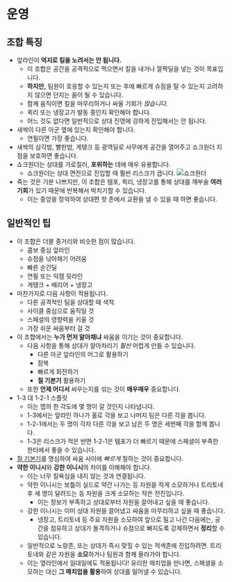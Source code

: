 # 운영

## 조합 특징

- 앞라인이 **억지로 킬을 노려서는 안 됩니다.**
  - 이 조합은 공간을 공격적으로 먹으면서 킬을 내거나 깔짝딜을 넣는 것이 목표입니다.
  - **하지만,** 팀원이 호응할 수 있는지 또는 후에 빠르게 슈점을 탈 수 있는지 고려하지 않으면 던지는 꼴이 될 수 있습니다.
  - 함께 움직이면 킬을 마무리하거나 싸울 기회가 _많습니다._
  - 퀵리 또는 냉장고가 발동 중인지 확인해야 합니다.
  - 어느 것도 없다면 일반적으로 상대 진영에 강하게 진입해서는 안 됩니다.
- 새싹이 다른 아군 옆에 있는지 확인해야 합니다.
  - 연필이면 가장 좋습니다.
- 새싹의 삼각밤, 빨판밤, 게탱크 등 광역딜로 사무에게 공간을 열어주고 쇼크원더 지점을 보호하면 좋습니다.
- 쇼크원더는 상대를 가로질러, **포위하는** 데에 매우 유용합니다.
  - 쇼크원더는 상대 면전으로 진입할 때 훨씬 리스크가 큽니다.
  ![쇼크원더]()
- 죽는 것은 기분 나쁘지만, 이 조합은 템포, 퀵리, 냉장고를 통해 상대를 깨부술 **여러 기회**가 있기 때문에 반복해서 박치기할 수 있습니다.
  - 이는 중앙을 장악하여 상대편 핫 존에서 교환을 낼 수 있을 때 하면 좋습니다.

## 일반적인 팁

- 이 조합은 더블 중거리와 비슷한 점이 많습니다.
  - 콤보 중심 앞라인
  - 슈점을 낚아채기 어려움
  - 빠른 순간딜
  - 연필 또는 익잼 뒷라인
  - 게탱크 + 배리어 + 냉장고
- 마찬가지로 다음 사항이 적용됩니다.
  - 다른 공격적인 팀을 상대할 때 색적
  - 사이클 중심으로 움직일 것
  - 스페셜의 영향력을 키울 것
  - 가장 쉬운 싸움부터 걸 것
- 이 조합에서는 **누가 먼저 알아채냐** 싸움을 이기는 것이 중요합니다.
  - 다음 사항을 통해 상대가 알아차리기 _훨씬_ 어렵게 만들 수 있습니다.
    - 다른 아군 앞라인의 어그로 활용하기
    - 잠복
    - 빠르게 회전하기
    - **칠 기본기** 활용하기
  - 또한 **언제 어디서** 싸우는지를 섞는 것이 **매우매우** 중요합니다.
- 1-3 대 1-2-1 스플릿
  - 이는 맵의 한 각도에 몇 명이 갈 것인지 나타냅니다.
  - 1-3에서는 앞라인 하나가 홀로 각을 보고 나머지 팀은 다른 각을 봅니다.
  - 1-2-1에서는 두 명이 각자 다른 각을 보고 남은 두 명은 세번째 각을 함께 봅니다.
  - 1-3은 리스크가 적은 반면 1-2-1은 템포가 더 빠르기 때문에 스페셜이 부족한 한타에서 좋을 수 있습니다.
- [칠 기본기]()를 명심하여 싸움 사이에 _빠르게_ 칠하는 것이 중요합니다.
- **약한 이니시**와 **강한 이니시**의 차이를 이해해야 합니다.
  - 이는 너무 킬욕심을 내지 않는 것과 연결됩니다.
  - 약한 이니시는 보틀이 실드로 약간 나가는 등 자원을 적게 소모하거나 트리토네 후 세 명이 달려드는 등 자원을 크게 소모하는 작은 전진입니다.
    - 이는 정보가 부족하고 상대로부터 자원을 끌어내고 싶을 때 좋습니다.
  - 강한 이니시는 이미 상대 자원을 끌어냈고 싸움을 마무리하고 싶을 때 좋습니다.
    - 냉장고, 트리토네 등 주요 자원을 소모하여 앞으로 밀고 나간 다음에는, 공간을 점유하고 상대가 돌격하거나 슈점으로 빠지도록 강제하면서 **정리**할 수 있습니다.
  - 일반적으로 노랑존, 또는 상대가 즉시 맞힐 수 있는 적색존에 진입하려면. 트리토네와 같은 자원을 **소모**하거나 팀원과 함께 올라가야 합니다.
  - 이는 옆라인에서 일대일에도 적용됩니다! 유리한 매치업을 만나면, 스페셜을 소모하는 대신 **그 매치업을 활용**하여 상대를 밀어낼 수 있습니다.
